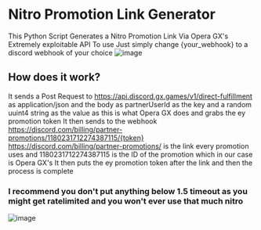 # Nitro Promotion Link Generator
This Python Script Generates a Nitro Promotion Link Via Opera GX's Extremely exploitable API
To use Just simply change {your_webhook} to a discord webhook of your choice
![image](https://github.com/Super-Sonic-Ninja/nitro-promo-gen/assets/114087198/5ebf7347-d791-4ec6-b2d5-09f2163ad00d)
## How does it work?
It sends a Post Request to https://api.discord.gx.games/v1/direct-fulfillment as application/json and the body as partnerUserId as the key and a random uuint4 string as the value as this is what Opera GX does and grabs the ey promotion token
It then sends to the webhook https://discord.com/billing/partner-promotions/1180231712274387115/{token} https://discord.com/billing/partner-promotions/ is the link every promotion uses and 1180231712274387115 is the ID of the promotion which in our case is Opera GX's 
It then puts the ey promotion token after the link and then the process is complete
### I recommend you don't put anything below 1.5 timeout as you might get ratelimited and you won't ever use that much nitro
![image](https://github.com/Super-Sonic-Ninja/nitro-promo-gen/assets/114087198/f0394bb3-678e-47e0-9698-56f7ba31982e)
